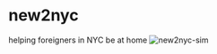 # new2nyc
helping foreigners in NYC be at home
![new2nyc-sim](https://user-images.githubusercontent.com/5691111/29000705-e47b069a-7a41-11e7-8db3-b70343600af7.jpg)
